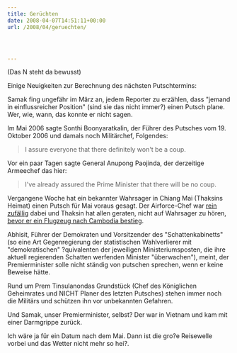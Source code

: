 ```yaml
---
title: Gerüchten
date: 2008-04-07T14:51:11+00:00
url: /2008/04/geruechten/




---
```

(Das N steht da bewusst)

Einige Neuigkeiten zur Berechnung des nächsten Putschtermins:

Samak fing ungefähr im März an, jedem Reporter zu erzählen, dass "jemand in einflussreicher Position" (sind sie das nicht immer?) einen Putsch plane. Wer, wie, wann, das konnte er nicht sagen.

Im Mai 2006 sagte Sonthi Boonyaratkalin, der Führer des Putsches vom 19. Oktober 2006 und damals noch Militärchef, Folgendes:

> I assure everyone that there definitely won't be a coup.

Vor ein paar Tagen sagte General Anupong Paojinda, der derzeitige Armeechef das hier:

> I've already assured the Prime Minister that there will be no coup.

Vergangene Woche hat ein bekannter Wahrsager in Chiang Mai (Thaksins Heimat) einen Putsch für Mai voraus gesagt. Der Airforce-Chef war [rein zufällig][1] dabei und Thaksin hat allen geraten, nicht auf Wahrsager zu hören, [bevor er ein Flugzeug nach Cambodia bestieg][2].

Abhisit, Führer der Demokraten und Vorsitzender des "Schattenkabinetts" (so eine Art Gegenregierung der statistischen Wahlverlierer mit "demokratischen" ?quivalenten der jeweiligen Ministeriumsposten, die ihre aktuell regierenden Schatten werfenden Minister "überwachen"), meint, der Premierminister solle nicht ständig von putschen sprechen, wenn er keine Beweise hätte.

Rund um Prem Tinsulanondas Grundstück (Chef des Königlichen Geheimrates und <span class="caps">NICHT</span> Planer des letzten Putsches) stehen immer noch die Militärs und schützen ihn vor unbekannten Gefahren.

Und Samak, unser Premierminister, selbst? Der war in Vietnam und kam mit einer Darmgrippe zurück.

Ich wäre ja für ein Datum nach dem Mai. Dann ist die gro?e Reisewelle vorbei und das Wetter nicht mehr so hei?.

 [1]: http://www.nationmultimedia.com/breakingnews/read.php?newsid=30070339
 [2]: http://www.nationmultimedia.com/breakingnews/read.php?newsid=30070174

